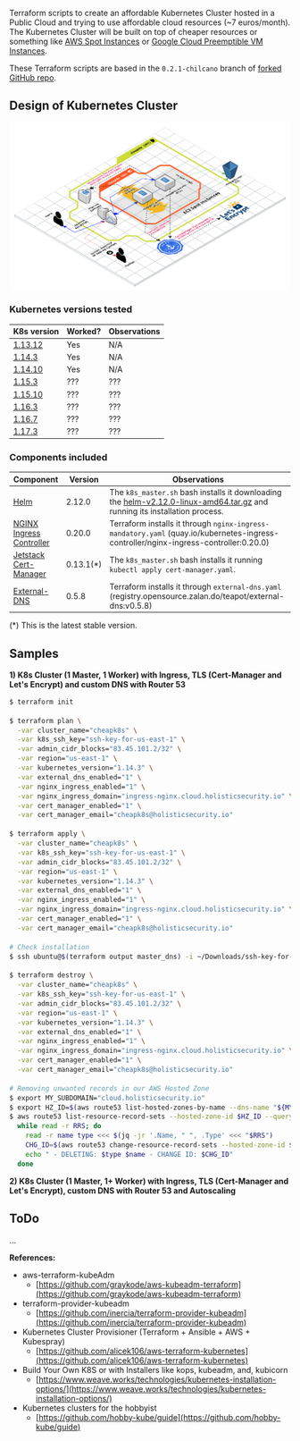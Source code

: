 Terraform scripts to create an affordable Kubernetes Cluster hosted in a Public Cloud and trying to use affordable cloud resources (~7 euros/month).
The Kubernetes Cluster will be built on top of cheaper resources or something like [AWS Spot Instances](https://aws.amazon.com/ec2/spot) or [Google Cloud Preemptible VM Instances](https://cloud.google.com/preemptible-vms).

These Terraform scripts are based in the `0.2.1-chilcano` branch of [forked GitHub repo](https://github.com/chilcano/kubeadm-aws). 

## Design of Kubernetes Cluster

![affordablek8s-aws-01-arch-ingress-dns-tls-cert-manager](/docs/20200129-affordablek8s-aws-01-arch-ingress-dns-tls-cert-manager.png)

### Kubernetes versions tested

K8s version | Worked? | Observations
---         | ---     | ---
[1.13.12](https://github.com/kubernetes/kubernetes/releases/tag/v1.13.12)  | Yes     | N/A
[1.14.3](https://github.com/kubernetes/kubernetes/releases/tag/v1.14.3)    | Yes     | N/A
[1.14.10](https://github.com/kubernetes/kubernetes/releases/tag/v1.14.10)  | Yes     | N/A
[1.15.3](https://github.com/kubernetes/kubernetes/releases/tag/v1.15.3)    | ???     | ???
[1.15.10](https://github.com/kubernetes/kubernetes/releases/tag/v1.15.10)  | ???     | ???
[1.16.3](https://github.com/kubernetes/kubernetes/releases/tag/v1.16.3)    | ???     | ???
[1.16.7](https://github.com/kubernetes/kubernetes/releases/tag/v1.16.7)    | ???     | ???
[1.17.3](https://github.com/kubernetes/kubernetes/releases/tag/v1.17.3)    | ???     | ???

### Components included


Component                | Version | Observations
---                      | ---     | ---
[Helm](https://helm.sh)                                                 | 2.12.0    | The `k8s_master.sh` bash installs it downloading the [helm-v2.12.0-linux-amd64.tar.gz](https://storage.googleapis.com/kubernetes-helm/helm-v2.12.0-linux-amd64.tar.gz) and running its installation process.
[NGINX Ingress Controller](https://github.com/kubernetes/ingress-nginx) | 0.20.0    | Terraform installs it through `nginx-ingress-mandatory.yaml` (quay.io/kubernetes-ingress-controller/nginx-ingress-controller:0.20.0)
[Jetstack Cert-Manager](https://cert-manager.io)                        | 0.13.1(*) | The `k8s_master.sh` bash installs it running `kubectl apply cert-manager.yaml`.
[External-DNS](https://github.com/kubernetes-sigs/external-dns)         | 0.5.8     | Terraform installs it through `external-dns.yaml` (registry.opensource.zalan.do/teapot/external-dns:v0.5.8)


(*) This is the latest stable version.


## Samples


**1) K8s Cluster (1 Master, 1 Worker) with Ingress, TLS (Cert-Manager and Let's Encrypt) and custom DNS with Router 53**

```sh
$ terraform init

$ terraform plan \
  -var cluster_name="cheapk8s" \
  -var k8s_ssh_key="ssh-key-for-us-east-1" \
  -var admin_cidr_blocks="83.45.101.2/32" \
  -var region="us-east-1" \
  -var kubernetes_version="1.14.3" \
  -var external_dns_enabled="1" \
  -var nginx_ingress_enabled="1" \
  -var nginx_ingress_domain="ingress-nginx.cloud.holisticsecurity.io" \
  -var cert_manager_enabled="1" \
  -var cert_manager_email="cheapk8s@holisticsecurity.io"

$ terraform apply \
  -var cluster_name="cheapk8s" \
  -var k8s_ssh_key="ssh-key-for-us-east-1" \
  -var admin_cidr_blocks="83.45.101.2/32" \
  -var region="us-east-1" \
  -var kubernetes_version="1.14.3" \
  -var external_dns_enabled="1" \
  -var nginx_ingress_enabled="1" \
  -var nginx_ingress_domain="ingress-nginx.cloud.holisticsecurity.io" \
  -var cert_manager_enabled="1" \
  -var cert_manager_email="cheapk8s@holisticsecurity.io"

# Check installation
$ ssh ubuntu@$(terraform output master_dns) -i ~/Downloads/ssh-key-for-us-east-1.pem -- cat /var/log/cloud-init-output.log
  
$ terraform destroy \
  -var cluster_name="cheapk8s" \
  -var k8s_ssh_key="ssh-key-for-us-east-1" \
  -var admin_cidr_blocks="83.45.101.2/32" \
  -var region="us-east-1" \
  -var kubernetes_version="1.14.3" \
  -var external_dns_enabled="1" \
  -var nginx_ingress_enabled="1" \
  -var nginx_ingress_domain="ingress-nginx.cloud.holisticsecurity.io" \
  -var cert_manager_enabled="1" \
  -var cert_manager_email="cheapk8s@holisticsecurity.io"

# Removing unwanted records in our AWS Hosted Zone
$ export MY_SUBDOMAIN="cloud.holisticsecurity.io"
$ export HZ_ID=$(aws route53 list-hosted-zones-by-name --dns-name "${MY_SUBDOMAIN}." | jq -r '.HostedZones[0].Id')
$ aws route53 list-resource-record-sets --hosted-zone-id $HZ_ID --query "ResourceRecordSets[?Name != '${MY_SUBDOMAIN}.']" | jq -c '.[]' |
  while read -r RRS; do
    read -r name type <<< $(jq -jr '.Name, " ", .Type' <<< "$RRS") 
    CHG_ID=$(aws route53 change-resource-record-sets --hosted-zone-id $HZ_ID --change-batch '{"Changes":[{"Action":"DELETE","ResourceRecordSet": '"$RRS"' }]}' --output text --query 'ChangeInfo.Id')
    echo " - DELETING: $type $name - CHANGE ID: $CHG_ID"    
  done
```

**2) K8s Cluster (1 Master, 1+ Worker) with Ingress, TLS (Cert-Manager and Let's Encrypt), custom DNS with Router 53 and Autoscaling**


## ToDo

...

**References:**

- aws-terraform-kubeAdm
  * [https://github.com/graykode/aws-kubeadm-terraform](https://github.com/graykode/aws-kubeadm-terraform)
- terraform-provider-kubeadm
  * [https://github.com/inercia/terraform-provider-kubeadm](https://github.com/inercia/terraform-provider-kubeadm)
- Kubernetes Cluster Provisioner (Terraform + Ansible + AWS + Kubespray)
  * [https://github.com/alicek106/aws-terraform-kubernetes](https://github.com/alicek106/aws-terraform-kubernetes)
- Build Your Own K8S or with Installers like kops, kubeadm, and, kubicorn
  * [https://www.weave.works/technologies/kubernetes-installation-options/](https://www.weave.works/technologies/kubernetes-installation-options/)
- Kubernetes clusters for the hobbyist
  * [https://github.com/hobby-kube/guide](https://github.com/hobby-kube/guide)